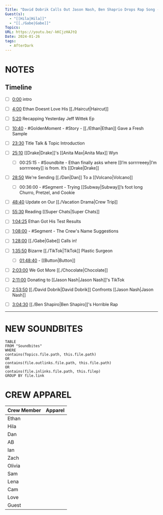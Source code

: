 ```yaml
---
Title: "David Dobrik Calls Out Jason Nash, Ben Shaprio Drops Rap Song - After Dark #134"
Guest(s):
  - "[[Hila|Hila]]"
  - "[[./Gabe|Gabe]]"
Topics: 
URL: https://youtu.be/-kKCjzHAJtQ
Date: 2024-01-26
tags:
  - AfterDark
---
```

# NOTES

## Timeline
- [ ] [0:00](https://www.youtube.com/watch?v=-kKCjzHAJtQ&t=0s) intro
- [ ] [4:00](https://www.youtube.com/watch?v=-kKCjzHAJtQ&t=240s) Ethan Doesnt Love His [[./Haircut|Haircut]]
- [ ] [5:20](https://www.youtube.com/watch?v=-kKCjzHAJtQ&t=320s) Recapping Yesterday Jeff Wittek Ep
- [ ] [10:40](https://www.youtube.com/watch?v=-kKCjzHAJtQ&t=640s) - #GoldenMoment - #Story - [[./Ethan|Ethan]] Gave a Fresh Sample
- [ ] [23:30](https://www.youtube.com/watch?v=-kKCjzHAJtQ&t=1410s) Title Talk & Topic Introduction
- [ ] [25:10](https://www.youtube.com/watch?v=-kKCjzHAJtQ&t=1510s) [[Drake|Drake]]'s [[Anita Max|Anita Max]] Wyn
	- [ ] 00:25:15 - #Soundbite - Ethan finally asks where [[I’m sorrrreeey|I’m sorrrreeey]] is from. It’s [[Drake|Drake]]
- [ ] [28:50](https://www.youtube.com/watch?v=-kKCjzHAJtQ&t=1730s) We're Sending [[./Dan|Dan]] To a [[Volcano|Volcano]]
	- [ ] 00:36:00 - #Segment - Trying [[Subway|Subway]]’s foot long Churro, Pretzel, and Cookie
- [ ] [48:40](https://www.youtube.com/watch?v=-kKCjzHAJtQ&t=2920s) Update on Our [[./Vacation Drama|Crew Trip]]
- [ ] [55:30](https://www.youtube.com/watch?v=-kKCjzHAJtQ&t=3330s) Reading [[Super Chats|Super Chats]]
- [ ] [1:04:25](https://www.youtube.com/watch?v=-kKCjzHAJtQ&t=3865s) Ethan Got His Test Results
- [ ] [1:08:00](https://www.youtube.com/watch?v=-kKCjzHAJtQ&t=4080s) - #Segment - The Crew's Name Suggestions
- [ ] [1:28:00](https://www.youtube.com/watch?v=-kKCjzHAJtQ&t=5280s) [[./Gabe|Gabe]] Calls in!
- [ ] [1:35:50](https://www.youtube.com/watch?v=-kKCjzHAJtQ&t=5750s) Bizarre [[./TikTok|TikTok]] Plastic Surgeon
	- [ ] [01:48:40](https://youtu.be/-kKCjzHAJtQ?t=6517) - [[Button|Button]]
- [ ] [2:03:00](https://www.youtube.com/watch?v=-kKCjzHAJtQ&t=7380s) We Got More [[./Chocolate|Chocolate]]
- [ ] [2:11:00](https://www.youtube.com/watch?v=-kKCjzHAJtQ&t=7860s) Donating to [[Jason Nash|Jason Nash]]'s TikTok
- [ ] [2:53:50](https://www.youtube.com/watch?v=-kKCjzHAJtQ&t=10430s) [[./David Dobrik|David Dobrik]] Confronts [[Jason Nash|Jason Nash]]
- [ ] [3:04:30](https://www.youtube.com/watch?v=-kKCjzHAJtQ&t=11070s) [[./Ben Shapiro|Ben Shapiro]]'s Horrible Rap


___
# NEW SOUNDBITES
``` dataview
TABLE
FROM "Soundbites"
WHERE 
contains(Topics.file.path, this.file.path) 
OR 
contains(file.outlinks.file.path, this.file.path)
OR
contains(file.inlinks.file.path, this.filep)
GROUP BY file.link
```

# CREW APPAREL
| Crew Member | Apparel |
| ----------- | ------- |
| Ethan       |         |
| Hila        |         |
| Dan         |         |
| AB          |         |
| Ian         |         |
| Zach        |         |
| Olivia      |         |
| Sam         |         |
| Lena        |         |
| Cam         |         |
| Love        |         |
| Guest       |         |
